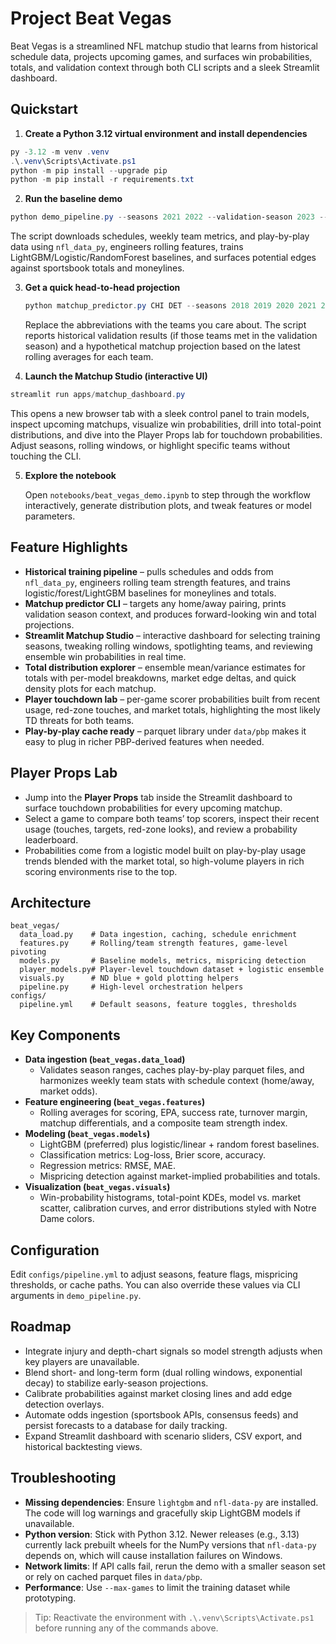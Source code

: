# Project Beat Vegas

Beat Vegas is a streamlined NFL matchup studio that learns from historical schedule data, projects upcoming games, and surfaces win probabilities, totals, and validation context through both CLI scripts and a sleek Streamlit dashboard.

## Quickstart

1. **Create a Python 3.12 virtual environment and install dependencies**

  ```powershell
  py -3.12 -m venv .venv
  .\.venv\Scripts\Activate.ps1
  python -m pip install --upgrade pip
  python -m pip install -r requirements.txt
  ```

2. **Run the baseline demo**

  ```powershell
  python demo_pipeline.py --seasons 2021 2022 --validation-season 2023 --max-games 200
  ```

   The script downloads schedules, weekly team metrics, and play-by-play data using `nfl_data_py`, engineers rolling features, trains LightGBM/Logistic/RandomForest baselines, and surfaces potential edges against sportsbook totals and moneylines.

3. **Get a quick head-to-head projection**

   ```powershell
   python matchup_predictor.py CHI DET --seasons 2018 2019 2020 2021 2022 --validation-season 2023
   ```

   Replace the abbreviations with the teams you care about. The script reports historical validation results (if those teams met in the validation season) and a hypothetical matchup projection based on the latest rolling averages for each team.

4. **Launch the Matchup Studio (interactive UI)**

  ```powershell
  streamlit run apps/matchup_dashboard.py
  ```

  This opens a new browser tab with a sleek control panel to train models, inspect upcoming matchups, visualize win probabilities, drill into total-point distributions, and dive into the Player Props lab for touchdown probabilities. Adjust seasons, rolling windows, or highlight specific teams without touching the CLI.

5. **Explore the notebook**

   Open `notebooks/beat_vegas_demo.ipynb` to step through the workflow interactively, generate distribution plots, and tweak features or model parameters.

## Feature Highlights

- **Historical training pipeline** – pulls schedules and odds from `nfl_data_py`, engineers rolling team strength features, and trains logistic/forest/LightGBM baselines for moneylines and totals.
- **Matchup predictor CLI** – targets any home/away pairing, prints validation season context, and produces forward-looking win and total projections.
- **Streamlit Matchup Studio** – interactive dashboard for selecting training seasons, tweaking rolling windows, spotlighting teams, and reviewing ensemble win probabilities in real time.
- **Total distribution explorer** – ensemble mean/variance estimates for totals with per-model breakdowns, market edge deltas, and quick density plots for each matchup.
- **Player touchdown lab** – per-game scorer probabilities built from recent usage, red-zone touches, and market totals, highlighting the most likely TD threats for both teams.
- **Play-by-play cache ready** – parquet library under `data/pbp` makes it easy to plug in richer PBP-derived features when needed.

## Player Props Lab

- Jump into the **Player Props** tab inside the Streamlit dashboard to surface touchdown probabilities for every upcoming matchup.
- Select a game to compare both teams’ top scorers, inspect their recent usage (touches, targets, red-zone looks), and review a probability leaderboard.
- Probabilities come from a logistic model built on play-by-play usage trends blended with the market total, so high-volume players in rich scoring environments rise to the top.

## Architecture

```
beat_vegas/
  data_load.py    # Data ingestion, caching, schedule enrichment
  features.py     # Rolling/team strength features, game-level pivoting
  models.py       # Baseline models, metrics, mispricing detection
  player_models.py# Player-level touchdown dataset + logistic ensemble
  visuals.py      # ND blue + gold plotting helpers
  pipeline.py     # High-level orchestration helpers
configs/
  pipeline.yml    # Default seasons, feature toggles, thresholds
```

## Key Components

- **Data ingestion (`beat_vegas.data_load`)**
  - Validates season ranges, caches play-by-play parquet files, and harmonizes weekly team stats with schedule context (home/away, market odds).
- **Feature engineering (`beat_vegas.features`)**
  - Rolling averages for scoring, EPA, success rate, turnover margin, matchup differentials, and a composite team strength index.
- **Modeling (`beat_vegas.models`)**
  - LightGBM (preferred) plus logistic/linear + random forest baselines.
  - Classification metrics: Log-loss, Brier score, accuracy.
  - Regression metrics: RMSE, MAE.
  - Mispricing detection against market-implied probabilities and totals.
- **Visualization (`beat_vegas.visuals`)**
  - Win-probability histograms, total-point KDEs, model vs. market scatter, calibration curves, and error distributions styled with Notre Dame colors.

## Configuration

Edit `configs/pipeline.yml` to adjust seasons, feature flags, mispricing thresholds, or cache paths. You can also override these values via CLI arguments in `demo_pipeline.py`.

## Roadmap

- Integrate injury and depth-chart signals so model strength adjusts when key players are unavailable.
- Blend short- and long-term form (dual rolling windows, exponential decay) to stabilize early-season projections.
- Calibrate probabilities against market closing lines and add edge detection overlays.
- Automate odds ingestion (sportsbook APIs, consensus feeds) and persist forecasts to a database for daily tracking.
- Expand Streamlit dashboard with scenario sliders, CSV export, and historical backtesting views.

## Troubleshooting

- **Missing dependencies**: Ensure `lightgbm` and `nfl-data-py` are installed. The code will log warnings and gracefully skip LightGBM models if unavailable.
- **Python version**: Stick with Python 3.12. Newer releases (e.g., 3.13) currently lack prebuilt wheels for the NumPy versions that `nfl-data-py` depends on, which will cause installation failures on Windows.
- **Network limits**: If API calls fail, rerun the demo with a smaller season set or rely on cached parquet files in `data/pbp`.
- **Performance**: Use `--max-games` to limit the training dataset while prototyping.

> Tip: Reactivate the environment with `.\.venv\Scripts\Activate.ps1` before running any of the commands above.